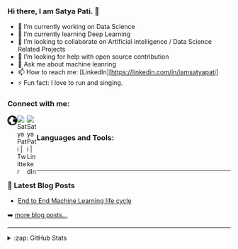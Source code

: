 ### Hi there, I am Satya Pati. 👋

<!--
**satyalytics/satyalytics** is a ✨ _special_ ✨ repository because its `README.md` (this file) appears on your GitHub profile.

Here are some ideas to get you started:
-->
- 🔭 I’m currently working on Data Science
- 🌱 I’m currently learning Deep Learning
- 👯 I’m looking to collaborate on Artificial intelligence / Data Science Related Projects
- 🤔 I’m looking for help with open source contribution
- 💬 Ask me about machine leanring
- 📫 How to reach me: [LinkedIn][https://linkedin.com/in/iamsatyapati]
- ⚡ Fun fact: I love to run and singing.


### Connect with me:

[<img align="left" alt="Satya Pati" width="22px" src="https://raw.githubusercontent.com/iconic/open-iconic/master/svg/globe.svg" />][website]
[<img align="left" alt="Satya Pati | Twitter" width="22px" src="https://cdn.jsdelivr.net/npm/simple-icons@v3/icons/twitter.svg" />][twitter]
[<img align="left" alt="Satya Pati | LinkedIn" width="22px" src="https://cdn.jsdelivr.net/npm/simple-icons@v3/icons/linkedin.svg" />][linkedin]
<br />

### Languages and Tools:

<br />
<br />


---

### 📕 Latest Blog Posts

<!-- BLOG-POST-LIST:START -->
- [End to End Machine Learning life cycle](https://satyalytics.medium.com/end-to-end-machine-learning-life-cycle-32259fe0af80)
<!-- BLOG-POST-LIST:END -->

➡️ [more blog posts...](https://satyalytics.medium.com/)

---


</details>

<details>
  <summary>:zap: GitHub Stats</summary>

  <img align="left" alt="Satya Pati's GitHub Stats" src="https://github-readme-stats.codestackr.vercel.app/api?username=satyalytics&show_icons=true&hide_border=true" />

</details>

[website]: https://github.com/satyalytics
[twitter]: https://twitter.com/satyalytics
[linkedin]: https://linkedin.com/in/iamsatyapati
[blog]: https://satyalytics.medium.com/
